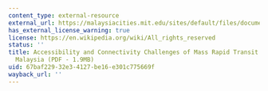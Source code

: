 ```yaml
---
content_type: external-resource
external_url: https://malaysiacities.mit.edu/sites/default/files/documents/dut.pdf
has_external_license_warning: true
license: https://en.wikipedia.org/wiki/All_rights_reserved
status: ''
title: Accessibility and Connectivity Challenges of Mass Rapid Transit in Kuala Lumpur,
  Malaysia (PDF - 1.9MB)
uid: 67baf229-32e3-4127-be16-e301c775669f
wayback_url: ''
---
```

